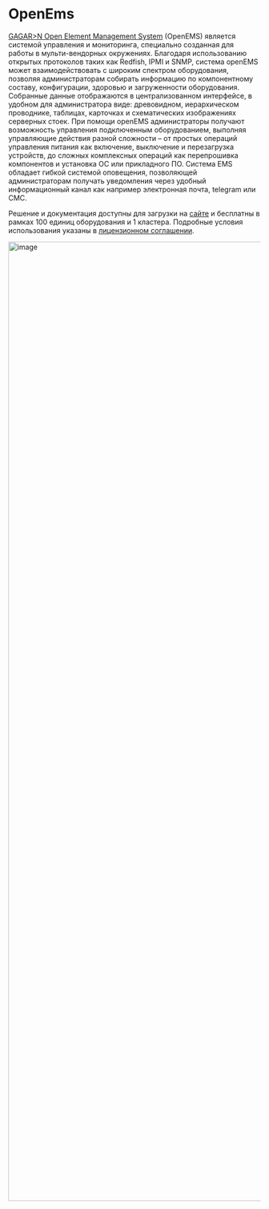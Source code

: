 # OpenEms

[GAGAR>N Open Element Management System](https://gagarin.me/ems) (OpenEMS) является системой управления и мониторинга, специально созданная для работы в мульти-вендорных окружениях. Благодаря использованию открытых протоколов таких как Redfish, IPMI и SNMP, система openEMS может взаимодействовать с широким спектром оборудования, позволяя администраторам собирать информацию по компонентному составу, конфигурации, здоровью и загруженности оборудования. Собранные данные отображаются в централизованном интерфейсе, в удобном для администратора виде: древовидном, иерархическом проводнике, таблицах, карточках и схематических изображениях серверных стоек. При помощи openEMS администраторы получают возможность управления подключенным оборудованием, выполняя управляющие действия разной сложности – от простых операций управления питания как включение, выключение и перезагрузка устройств, до сложных комплексных операций как перепрошивка компонентов и установка ОС или прикладного ПО. Система EMS обладает гибкой системой оповещения, позволяющей администраторам получать уведомления через удобный информационный канал как например электронная почта, telegram или СМС.

Решение и документация доступны для загрузки на [сайте](insert) и бесплатны в рамках 100 единиц оборудования и 1 кластера. Подробные условия использования указаны в [лицензионном соглашении](insert).

<img width="1916" alt="image" src="https://github.com/BergenIt/OpenEms/assets/109030262/ff312761-2157-43b6-94bf-fa82e3aa7f00">
